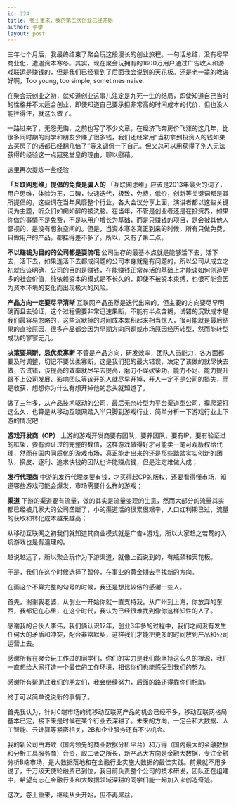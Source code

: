 ```yaml
---
id: 224
title: 卷土重来，我的第二次创业已经开始
author: 李攀
layout: post
---
```


三年七个月后，我最终结束了聚会玩这段漫长的创业旅程。一句话总结，没有尽早商业化，遭遇资本寒冬。其实，现在聚会玩拥有的1600万用户通过广告收入和游戏联运是赚钱的，但是我们已经看到了后面我会说到的天花板。还是老一辈的教诲好啊，Too young, too simple, sometimes naive.

在聚会玩创业之初，就知道创业这事儿注定是九死一生的结局，即使知道自己当时的性格并不太适合创业，即使知道自己要承担非常高的时间成本的代价，但也没人能拦得住，就这么做了。

一路过来了，无怨无悔，之前也写了不少文章，在经济飞奔房价飞涨的这几年，比很多同时期的同学和朋友少赚了很多钱，我们还经常用“当初拿到投资人的钱如果去买房子的话都已经翻几倍了”等来调侃一下自己。但又总可以用获得了别人无法获得的经验这一点冠冕堂皇的理由，聊以慰藉。

这里再次提炼一些经验：

**「互联网思维」提倡的免费是骗人的**
「互联网思维」应该是2013年最火的词了，用户思维，体验为王，口碑，快速迭代，极致，免费，低价，创新等关键词都是其所提倡的，这些词在当年风靡整个行业，各大会议分享上面，演讲者都以这些关键词为主题，听众们如痴如醉的被洗脑。在当年，不管是创业者还是在投资界，如果你做的事情不是免费，不是以用户增长为基础，而是只赚钱的项目，是会被其他人鄙视的，是没有想象空间的。但是，当资本寒冬真正到来的时候，所有只做免费，只做用户的产品，都挂得差不多了。所以，又有了第二点。

**不以赚钱为目的的公司都是耍流氓**
公司生存的最基本点就是能够活下去，活下去，活下去，如果连活下去都成问题的公司本身就是有问题的，所以公司从成立之初就应该明确，公司的目的是赚钱，在能赚钱正常存活的基础上才能谈如何创造更多的社会价值，纯依赖资本的模式是不长久的，即使不被资本束缚，也很可能会因为资本环境的变化而出现极大的风险。

**产品方向一定要尽早清晰**
互联网产品虽然是迭代出来的，但主要的方向要尽早明确而且去验证，这个过程需要非常迅速果断，不能有半点含糊，试错的沉默成本是我们最容易忽略的，这些沉默掉的时间成本累积起来相当惊人，很可能就是最后结果的直接原因，很多产品都会因为早期方向问题或市场原因经历转型，然而能转型成功的寥寥无几。

**决策要果断，忌优柔寡断**
不管是产品方向，研发效率，团队人员能力，各方面都要及时调整，切记不要优柔寡断，这是我们犯的最大错误，决定了该做的就尽快去做，去试错，该提高的效率就尽早去提高，磨刀不误砍柴功，能力不足、能力提升跟不上公司发展、影响团队等该开的人就尽早开掉，开人一定不是公司的损失，而是收获，想想你为什么有想开掉他的念头就知道了。

做了三年多，从产品技术驱动的公司，最后无奈转型为平台渠道型公司，摸爬滚打这么久，也算是从移动互联网踏入半只脚到游戏行业，简单分析一下游戏行业上下游的情况吧：

**游戏开发商（CP）**
上游的游戏开发商要有团队，要养团队，要有IP，要有验证过的框架，要有验证过的完整的数值，这样游戏做得好才可能卖一笔可观版权给代理，然而在国内同质化的游戏市场，真正能走出来的还是那些踏踏实实创新的团队，换皮、逐利、追求快钱的团队也许能赚点钱，但是注定难做大成；

**发行代理商**
中游的发行代理商要有钱，才买得起CP的版权，还要看得懂市场，知道哪些游戏可能会爆发，市场需要什么样的游戏；

**渠道**
下游的渠道要有流量，做的其实是流量变现的生意，然而大部分的流量其实都已经被几家大的公司垄断了，小的渠道活的很累很艰辛，人口红利期已过，流量的获取和转化成本越来越高；

从移动互联网之初我们就知道其商业模式就是广告+游戏，所以大家趋之若鹜的入坑游戏也是有道理的。

越说越远了，所以聚会玩作为下游渠道，就像上面说到的，有瓶颈和天花板。

于是，我们在这个时候选择了暂停，在事业的黄金期去寻找新的方向。

在画这个不算完整的句号的时候，我还是想比较俗的感谢一些人。

首先，谢谢我老婆，从创业一开始你就一直支持我。从广州到上海，你放弃的东西，我都记在心里，在这个时代，我认为已经很难找到像你这样知性的人了。

感谢我的合伙人李伟，我们俩认识12年，创业3年多的过程中，我们之间没有发生任何大的矛盾和冲突，配合非常默契，这样我们才能把更多的时间放到产品和公司运营上去。

感谢所有在聚会玩工作过的同学们，你们的实力是我们能坚持这么久的根源，我们一直想给大家打造一个最佳的工作环境，相信你们也能感受到我们的努力。

感谢所有帮助过我们的朋友们，我会继续努力，后面的路还得靠你们相助。

终于可以简单说说新的事情了。

首先我认为，针对C端市场的纯移动互联网产品的机会已经不多，移动互联网格局基本已定，接下来是时候在某个行业去深耕了。未来的方向，一定会和大数据、人工智能、云计算等紧密相关，2B和企业服务还有不少机会。

我的新公司由海致（国内领先的商业数据分析平台）和万得（国内最大的金融数据和分析工具服务商）合资，取二者之所长，新产品大方向是金融大数据，专注金融分析B端市场，是大数据落地和在金融行业实施大数据的最佳实践。前景就不用多说了，千万级天使轮融资已到位，我目前负责整个公司的技术研发，团队正在组建中，希望有志在金融行业和大数据领域深耕的同学们能一起加入来创造奇迹。

这次，卷土重来，继续从头开始，但不再屌丝。
